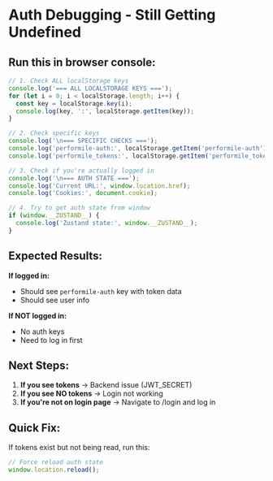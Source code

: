 # Auth Debugging - Still Getting Undefined

## Run this in browser console:

```javascript
// 1. Check ALL localStorage keys
console.log('=== ALL LOCALSTORAGE KEYS ===');
for (let i = 0; i < localStorage.length; i++) {
  const key = localStorage.key(i);
  console.log(key, ':', localStorage.getItem(key));
}

// 2. Check specific keys
console.log('\n=== SPECIFIC CHECKS ===');
console.log('performile-auth:', localStorage.getItem('performile-auth'));
console.log('performile_tokens:', localStorage.getItem('performile_tokens'));

// 3. Check if you're actually logged in
console.log('\n=== AUTH STATE ===');
console.log('Current URL:', window.location.href);
console.log('Cookies:', document.cookie);

// 4. Try to get auth state from window
if (window.__ZUSTAND__) {
  console.log('Zustand state:', window.__ZUSTAND__);
}
```

## Expected Results:

**If logged in:**
- Should see `performile-auth` key with token data
- Should see user info

**If NOT logged in:**
- No auth keys
- Need to log in first

## Next Steps:

1. **If you see tokens** → Backend issue (JWT_SECRET)
2. **If you see NO tokens** → Login not working
3. **If you're not on login page** → Navigate to /login and log in

## Quick Fix:

If tokens exist but not being read, run this:

```javascript
// Force reload auth state
window.location.reload();
```
